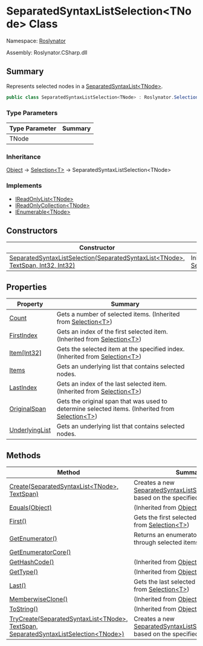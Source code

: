 # SeparatedSyntaxListSelection\<TNode> Class

Namespace: [Roslynator](../README.md)

Assembly: Roslynator\.CSharp\.dll

## Summary

Represents selected nodes in a [SeparatedSyntaxList\<TNode>](https://docs.microsoft.com/en-us/dotnet/api/microsoft.codeanalysis.separatedsyntaxlist-1)\.

```csharp
public class SeparatedSyntaxListSelection<TNode> : Roslynator.Selection<TNode> where TNode : SyntaxNode
```

### Type Parameters

| Type Parameter | Summary |
| -------------- | ------- |
| TNode | |

### Inheritance

[Object](https://docs.microsoft.com/en-us/dotnet/api/system.object) &#x2192; [Selection\<T>](../Selection-1/README.md) &#x2192; SeparatedSyntaxListSelection\<TNode>

### Implements

* [IReadOnlyList\<TNode>](https://docs.microsoft.com/en-us/dotnet/api/system.collections.generic.ireadonlylist-1)
* [IReadOnlyCollection\<TNode>](https://docs.microsoft.com/en-us/dotnet/api/system.collections.generic.ireadonlycollection-1)
* [IEnumerable\<TNode>](https://docs.microsoft.com/en-us/dotnet/api/system.collections.generic.ienumerable-1)

## Constructors

| Constructor | Summary |
| ----------- | ------- |
| [SeparatedSyntaxListSelection(SeparatedSyntaxList\<TNode>, TextSpan, Int32, Int32)](-ctor/README.md) | Initializes a new instance of the [SeparatedSyntaxListSelection\<TNode>](./README.md)\. |

## Properties

| Property | Summary |
| -------- | ------- |
| [Count](../Selection-1/Count/README.md) | Gets a number of selected items\. \(Inherited from [Selection\<T>](../Selection-1/README.md)\) |
| [FirstIndex](../Selection-1/FirstIndex/README.md) | Gets an index of the first selected item\. \(Inherited from [Selection\<T>](../Selection-1/README.md)\) |
| [Item\[Int32\]](../Selection-1/Item/README.md) | Gets the selected item at the specified index\. \(Inherited from [Selection\<T>](../Selection-1/README.md)\) |
| [Items](Items/README.md) | Gets an underlying list that contains selected nodes\. |
| [LastIndex](../Selection-1/LastIndex/README.md) | Gets an index of the last selected item\. \(Inherited from [Selection\<T>](../Selection-1/README.md)\) |
| [OriginalSpan](../Selection-1/OriginalSpan/README.md) | Gets the original span that was used to determine selected items\. \(Inherited from [Selection\<T>](../Selection-1/README.md)\) |
| [UnderlyingList](UnderlyingList/README.md) | Gets an underlying list that contains selected nodes\. |

## Methods

| Method | Summary |
| ------ | ------- |
| [Create(SeparatedSyntaxList\<TNode>, TextSpan)](Create/README.md) | Creates a new [SeparatedSyntaxListSelection\<TNode>](./README.md) based on the specified list and span\. |
| [Equals(Object)](https://docs.microsoft.com/en-us/dotnet/api/system.object.equals) |  \(Inherited from [Object](https://docs.microsoft.com/en-us/dotnet/api/system.object)\) |
| [First()](../Selection-1/First/README.md) | Gets the first selected item\. \(Inherited from [Selection\<T>](../Selection-1/README.md)\) |
| [GetEnumerator()](GetEnumerator/README.md) | Returns an enumerator that iterates through selected items\. |
| [GetEnumeratorCore()](GetEnumeratorCore/README.md) | |
| [GetHashCode()](https://docs.microsoft.com/en-us/dotnet/api/system.object.gethashcode) |  \(Inherited from [Object](https://docs.microsoft.com/en-us/dotnet/api/system.object)\) |
| [GetType()](https://docs.microsoft.com/en-us/dotnet/api/system.object.gettype) |  \(Inherited from [Object](https://docs.microsoft.com/en-us/dotnet/api/system.object)\) |
| [Last()](../Selection-1/Last/README.md) | Gets the last selected item\. \(Inherited from [Selection\<T>](../Selection-1/README.md)\) |
| [MemberwiseClone()](https://docs.microsoft.com/en-us/dotnet/api/system.object.memberwiseclone) |  \(Inherited from [Object](https://docs.microsoft.com/en-us/dotnet/api/system.object)\) |
| [ToString()](https://docs.microsoft.com/en-us/dotnet/api/system.object.tostring) |  \(Inherited from [Object](https://docs.microsoft.com/en-us/dotnet/api/system.object)\) |
| [TryCreate(SeparatedSyntaxList\<TNode>, TextSpan, SeparatedSyntaxListSelection\<TNode>)](TryCreate/README.md) | Creates a new [SeparatedSyntaxListSelection\<TNode>](./README.md) based on the specified list and span\. |

